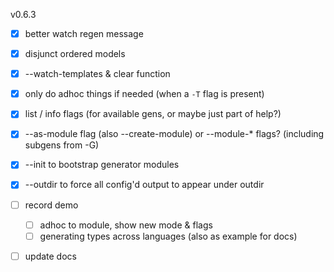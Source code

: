 v0.6.3

- [x] better watch regen message
- [x] disjunct ordered models
- [x] --watch-templates & clear function
- [x] only do adhoc things if needed (when a `-T` flag is present)
- [x] list / info flags (for available gens, or maybe just part of help?)
- [x] --as-module flag (also --create-module) or --module-* flags? (including subgens from -G)
- [x] --init to bootstrap generator modules
- [x] --outdir to force all config'd output to appear under outdir

- [ ] record demo
  - [ ] adhoc to module, show new mode & flags
  - [ ] generating types across languages (also as example for docs)
- [ ] update docs


